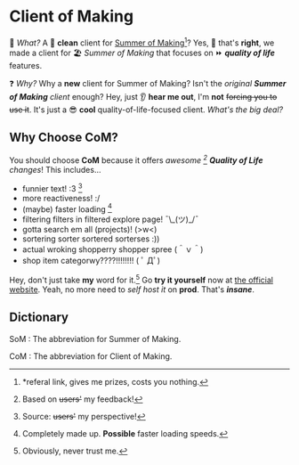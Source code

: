 # Client of Making

🤔 _What?_ A 🧹 **clean** client for [Summer of Making](https://summer.hack.club/b29)[^1]? Yes, 🫵 that's **right**, we made a client for 🏖️ _Summer of Making_ that focuses on ⏩ _**quality of life**_ features.

❓ _Why?_ Why a **new** client for Summer of Making? Isn't the _original **Summer of Making** client_ enough? Hey, just 👂 **hear me out**, I'm **not** ~~forcing you to use it~~. It's just a 😎 **cool** quality-of-life-focused client. _What's the big deal?_

[^1]: *referal link, gives me prizes, costs you nothing.

## Why Choose CoM?

You should choose **CoM** because it offers _awesome [^2] **Quality of Life** changes_! This includes...

- funnier text! :3 [^3]
- more reactiveness! :/
- (maybe) faster loading [^4]
- filtering filters in filtered explore page! ¯\\\_(ツ)_/¯
- gotta search em all (projects)! (>w<)
- sortering sorter sortered sorterses \:))
- actual wroking shopperry shopper spree (＾ｖ＾)
- shop item categorwy????!!!!!!!! ( ﾟ Дﾟ)

Hey, don't just take **my** word for it.[^5] Go **try it yourself** now at [the official website](https://client-of-making.quntem.co.uk). Yeah, no more need to _self host it_ on **prod**. That's **_insane_**.

[^2]: Based on ~~users'~~ my feedback!
[^3]: Source: ~~users'~~ my perspective!
[^4]: Completely made up. **Possible** faster loading speeds.
[^5]: Obviously, never trust me.

## Dictionary

SoM
: The abbreviation for Summer of Making.

CoM
: The abbreviation for Client of Making.